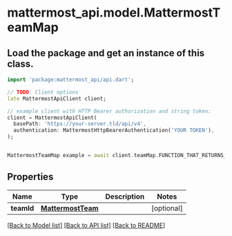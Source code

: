 # mattermost_api.model.MattermostTeamMap

## Load the package and get an instance of this class.
```dart
import 'package:mattermost_api/api.dart';

// TODO: Client options
late MattermostApiClient client;

// example client with HTTP Bearer authorization and string token:
client = MattermostApiClient(
  basePath: 'https://your-server.tld/api/v4',
  authentication: MattermostHttpBearerAuthentication('YOUR TOKEN'),
);


MattermostTeamMap example = await client.teamMap.FUNCTION_THAT_RETURNS_THIS_CLASS();

```

## Properties
Name | Type | Description | Notes
------------ | ------------- | ------------- | -------------
**teamId** | [**MattermostTeam**](MattermostTeam.md) |  | [optional] 

[[Back to Model list]](../GENERATED_README.md#documentation-for-models) [[Back to API list]](../GENERATED_README.md#documentation-for-api-endpoints) [[Back to README]](../GENERATED_README.md)


